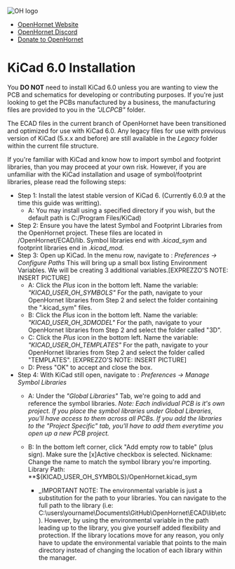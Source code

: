 ![OH logo](https://github.com/jrsteensen/OpenHornet/blob/master/images/Logo/open_hornet_horizontal_final.png)
* [OpenHornet Website](https://www.openhornet.com)
* [OpenHornet Discord](https://discord.gg/G5PA5ju)
* [Donate to OpenHornet](https://www.openhornet.com/campaigns/donate/)


# **KiCad 6.0 Installation**

You **DO NOT** need to install KiCad 6.0 unless you are wanting to view the PCB and schematics for developing or contributing purposes.
If you're just looking to get the PCBs manufactured by a business, the manufacturing files are provided to you in the *"JLCPCB"* folder.

The ECAD files in the current branch of OpenHornet have been transitioned and optimized for use with KiCad 6.0.  Any legacy files for use with previous version of KiCad (5.x.x and before) are still available in the *Legacy* folder within the current file structure.

If you're familiar with KiCad and know how to import symbol and footprint libraries, than you may proceed at your own risk.  However, if you are unfamiliar with the KiCad installation and usage of symbol/footprint libraries, please read the following steps:

*   Step 1:  Install the latest stable version of KiCad 6.  (Currently 6.0.9 at the time this guide was writting). 
     * A:  You may install using a specified directory if you wish, but the default path is C:/Program Files/KiCad)
*   Step 2:  Ensure you have the latest Symbol and Footprint Libraries from the OpenHornet project.  These files are located in /OpenHornet/ECAD/lib.  Symbol libraries end with _.kicad_sym_ and footprint libraries end in _.kicad_mod._
*   Step 3:  Open up KiCad.  In the menu row, navigate to : *Preferences -> Configure Paths*  This will bring up a small box listing Environment Variables.  We will be creating 3 additional variables.[EXPREZZO'S NOTE:  INSERT PICTURE]
	* A:  Click the *Plus* icon in the bottom left.  Name the variable:  *"KICAD_USER_OH_SYMBOLS"*  For the path, navigate to your OpenHornet libraries from Step 2 and select the folder containing the ".kicad_sym" files.
	* B:  Click the *Plus* icon in the bottom left.  Name the variable:  *"KICAD_USER_OH_3DMODEL"*  For the path, navigate to your OpenHornet libraries from Step 2 and select the folder called "3D".
	* C:  Click the *Plus* icon in the bottom left.  Name the variable:  *"KICAD_USER_OH_TEMPLATES"*  For the path, navigate to your OpenHornet libraries from Step 2 and select the folder called "TEMPLATES".
	[EXPREZZO'S NOTE:  INSERT PICTURE]
	* D:  Press "OK" to accept and close the box.
*   Step 4:  With KiCad still open, navigate to : *Preferences -> Manage Symbol Libraries* 
	* A:  Under the *"Global Libraries"* Tab, we're going to add and reference the symbol libraries.  _Note:  Each individual PCB is it's own project.  If you place the symbol libraries under Global Libraries, you'll have access to them across all PCBs.  If you add the libraries to the "Project Specific" tab, you'll have to add them everytime you open up a new PCB project._
	* B:  In the bottom left corner, click "Add empty row to table" (plus sign).  Make sure the [x]Active checkbox is selected.  Nickname:  Change the name to match the symbol library you're importing.  Library Path:  **${KICAD_USER_OH_SYMBOLS}/OpenHornet.kicad_sym

		* _IMPORTANT NOTE:  The environmental variable is just a substitution for the path to your libraries.  You can navigate to the full path to the library (i.e: C:\users\yourname\Documents\GitHub\OpenHornet\ECAD\lib\etc). However, by using the environmental variable in the path leading up to the library, you give yourself added flexibility and protection.  If the library locations move for any reason, you only have to update the environmental variable that points to the main directory instead of changing the location of each library within the manager.
